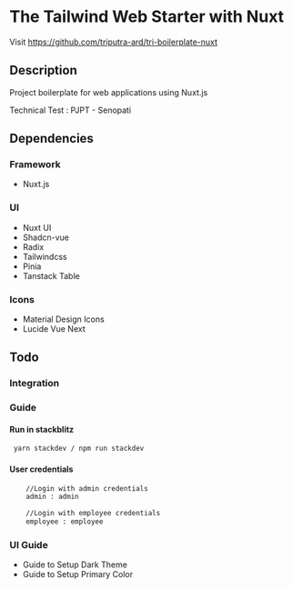 # The Tailwind Web Starter with Nuxt

Visit <a href="https://github.com/triputra-ard/tri-boilerplate-nuxt">https://github.com/triputra-ard/tri-boilerplate-nuxt</a>

## Description

Project boilerplate for web applications using Nuxt.js

Technical Test : PJPT - Senopati

## Dependencies

### Framework

- Nuxt.js

### UI

- Nuxt UI
- Shadcn-vue
- Radix
- Tailwindcss
- Pinia
- Tanstack Table

### Icons

- Material Design Icons
- Lucide Vue Next

## Todo

### Integration

### Guide

#### Run in stackblitz

```bash
 yarn stackdev / npm run stackdev
```

#### User credentials

```bash
    //Login with admin credentials
    admin : admin
```

```bash
    //Login with employee credentials
    employee : employee
```

### UI Guide

- Guide to Setup Dark Theme
- Guide to Setup Primary Color
